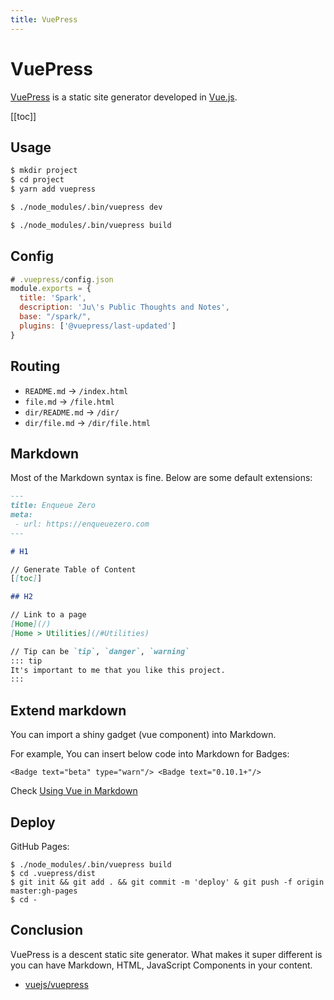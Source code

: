 ```yaml
---
title: VuePress
---
```


# VuePress

[VuePress](https://vuepress.vuejs.org) is a static site generator developed in [Vue.js](https://vuejs.org/).

[[toc]]

## Usage

```bash
$ mkdir project
$ cd project
$ yarn add vuepress

$ ./node_modules/.bin/vuepress dev

$ ./node_modules/.bin/vuepress build
```

## Config

```javascript
# .vuepress/config.json
module.exports = {
  title: 'Spark',
  description: 'Ju\'s Public Thoughts and Notes',
  base: "/spark/",
  plugins: ['@vuepress/last-updated']
}
```

## Routing

* `README.md` -> `/index.html`
* `file.md` -> `/file.html`
* `dir/README.md` -> `/dir/`
* `dir/file.md` -> `/dir/file.html`

## Markdown

Most of the Markdown syntax is fine. Below are some default extensions:

```markdown
---
title: Enqueue Zero
meta:
 - url: https://enqueuezero.com
---

# H1

// Generate Table of Content
[[toc]]

## H2

// Link to a page
[Home](/)
[Home > Utilities](/#Utilities)

// Tip can be `tip`, `danger`, `warning`
::: tip
It's important to me that you like this project.
:::
```

## Extend markdown

You can import a shiny gadget (vue component) into Markdown.

For example, You can insert below code into Markdown for Badges: <Badge text="beta" type="warn"/> <Badge text="0.10.1+"/>

```
<Badge text="beta" type="warn"/> <Badge text="0.10.1+"/>
```

Check [Using Vue in Markdown](https://vuepress.vuejs.org/guide/using-vue.html#script-style-hoisting)

## Deploy

GitHub Pages:

```
$ ./node_modules/.bin/vuepress build
$ cd .vuepress/dist
$ git init && git add . && git commit -m 'deploy' & git push -f origin master:gh-pages
$ cd -
```

## Conclusion

VuePress is a descent static site generator. What makes it super different is you can have Markdown, HTML, JavaScript Components in your content.

* [vuejs/vuepress](https://github.com/vuejs/vuepress)
